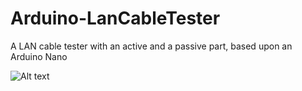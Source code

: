 # Arduino-LanCableTester
A LAN cable tester with an active and a passive part, based upon an Arduino Nano

![Alt text](http://pxlphile.github.io/Arduino-LanCableTester/docs/LanCableTester_diagram.svg)

